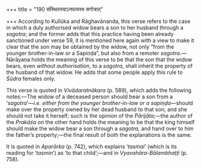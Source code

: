 +++
title = "190 संस्थितस्याऽनपत्यस्य सगोत्रात्"

+++
According to Kullūka and Rāghavānanda, this verse refers to the case in
which a duly authorised widow bears a son to her husband through a
*sagotra*; and the former adds that this practice having been already
sanctioned under verse 59, it is mentioned here again with a view to
make it clear that the son may be obtained by the widow, not only “from
the younger brother-in-law or a Sapiṇḍa”, but also from a remoter
*sagotra*.—Nārāyaṇa holds the meaning of this verse to be that the son
that the widow bears, even *without authorisation*, to a *sagotra*,
shall inherit the property of the husband of that widow. He adds that
some people apply this rule to *Śūdra* females only.

This verse is quoted in *Vivādaratnākara* (p. 589), which adds the
following notes:—The widow of a deceased person should bear a son from a
‘*sagotra*’—*i.e. either from the younger brother-in-law or a
sapiṇḍa*—should make over the property owned by her dead husband to that
son, and she should not take it herself; such is the opinion of the
*Pārijāta*;—the author of the *Prakāśa* on the other hand holds the
meaning to be that the king himself should make the widow bear a son
through a *sagotra*, and hand over to him the father’s property;—the
final result of both the explanations is the same.

It is quoted in *Aparārka* (p. 742), which explains ‘*tasmai*’ (which is
its reading for ‘*tasmin*’) as ‘to that child’;—and in
*Vyavahāra-Bālambhaṭṭī* (p. 758).


